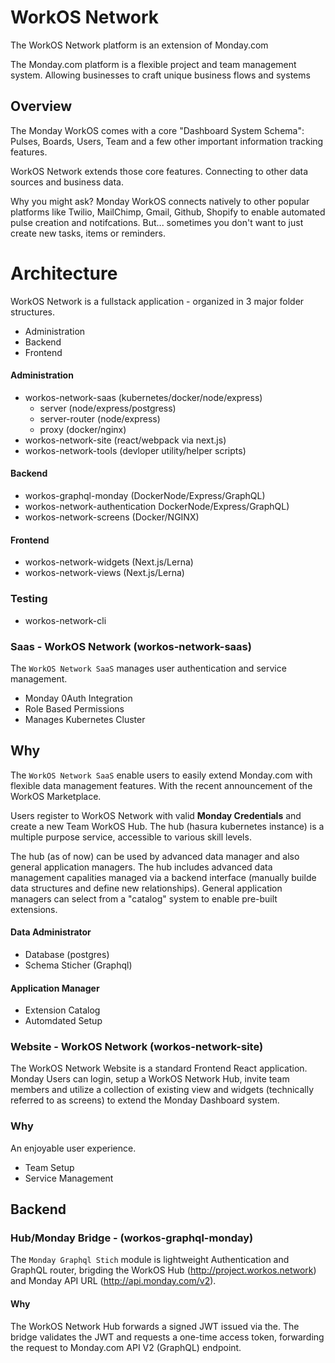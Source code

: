 # WorkOS Network

The WorkOS Network platform is an extension of Monday.com

The Monday.com platform is a flexible project and team management system. Allowing businesses to craft unique business flows and systems

## Overview

The Monday WorkOS comes with a core "Dashboard System Schema": Pulses, Boards, Users, Team and a few other important information tracking features.

WorkOS Network extends those core features. Connecting to other data sources and business data.

Why you might ask? Monday WorkOS connects natively to other popular platforms like Twilio, MailChimp, Gmail, Github, Shopify to enable automated pulse creation and notifcations. But... sometimes you don't want to just create new tasks, items or reminders.

# Architecture

WorkOS Network is a fullstack application - organized in 3 major folder structures.

- Administration
- Backend
- Frontend

#### Administration

- workos-network-saas (kubernetes/docker/node/express)
  - server (node/express/postgress)
  - server-router (node/express)
  - proxy (docker/nginx)
- workos-network-site (react/webpack via next.js)
- workos-network-tools (devloper utility/helper scripts)

#### Backend

- workos-graphql-monday (DockerNode/Express/GraphQL)
- workos-network-authentication DockerNode/Express/GraphQL)
- workos-network-screens (Docker/NGINX)

#### Frontend

- workos-network-widgets (Next.js/Lerna)
- workos-network-views (Next.js/Lerna)

### Testing

- workos-network-cli

### Saas - WorkOS Network (workos-network-saas)

The `WorkOS Network SaaS` manages user authentication and service management.

- Monday 0Auth Integration
- Role Based Permissions
- Manages Kubernetes Cluster

## Why

The `WorkOS Network SaaS` enable users to easily extend Monday.com with flexible data management features. With the recent announcement of the WorkOS Marketplace.

Users register to WorkOS Network with valid **Monday Credentials** and create a new Team WorkOS Hub. The hub (hasura kubernetes instance) is a multiple purpose service, accessible to various skill levels.

The hub (as of now) can be used by advanced data manager and also general application managers. The hub includes advanced data management capalities managed via a backend interface (manually builde data structures and define new relationships). General application managers can select from a "catalog" system to enable pre-built extensions.

#### Data Administrator

- Database (postgres)
- Schema Sticher (Graphql)

#### Application Manager

- Extension Catalog
- Automdated Setup

### Website - WorkOS Network (workos-network-site)

The WorkOS Network Website is a standard Frontend React application. Monday Users can login, setup a WorkOS Network Hub, invite team members and utilize a collection of existing view and widgets (technically referred to as screens) to extend the Monday Dashboard system.

### Why

An enjoyable user experience.

- Team Setup
- Service Management

## Backend

### Hub/Monday Bridge - (workos-graphql-monday)

The `Monday Graphql Stich` module is lightweight Authentication and GraphQL router, brigding the WorkOS Hub (http://project.workos.network) and Monday API URL (http://api.monday.com/v2).

#### Why

The WorkOS Network Hub forwards a signed JWT issued via the. The bridge validates the JWT and requests a one-time access token, forwarding the request to Monday.com API V2 (GraphQL) endpoint.
